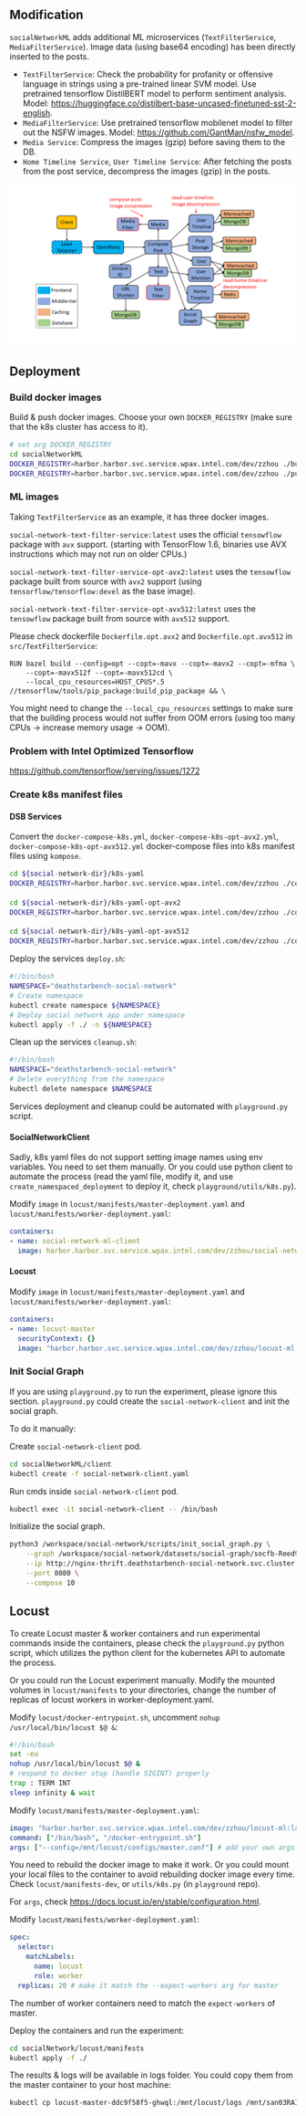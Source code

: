 ## Modification

`socialNetworkML` adds additional ML microservices (`TextFilterService`, `MediaFilterService`). Image data (using base64 encoding) has been directly inserted to the posts.
* `TextFilterService`: Check the probability for profanity or offensive language in strings using a pre-trained linear SVM model. Use pretrained tensorflow DistilBERT model to perform sentiment analysis. Model: https://huggingface.co/distilbert-base-uncased-finetuned-sst-2-english.
* `MediaFilterService`: Use pretrained tensorflow mobilenet model to filter out the NSFW images. Model: https://github.com/GantMan/nsfw_model.
*  `Media Service`: Compress the images (gzip) before saving them to the DB.
*  `Home Timeline Service`, `User Timeline Service`: After fetching the posts from the post service, decompress the images (gzip) in the posts.

![socialNetworkML](figures/socialNetworkML.png)

## Deployment

### Build docker images

Build & push docker images. Choose your own `DOCKER_REGISTRY` (make sure that the k8s cluster has access to it).
```bash
# set arg DOCKER_REGISTRY
cd socialNetworkML
DOCKER_REGISTRY=harbor.harbor.svc.service.wpax.intel.com/dev/zzhou ./buid_images.sh
DOCKER_REGISTRY=harbor.harbor.svc.service.wpax.intel.com/dev/zzhou ./push_images.sh
```

### ML images
Taking `TextFilterService` as an example, it has three docker images.

`social-network-text-filter-service:latest` uses the official `tensowflow` package with `avx` support. (starting with TensorFlow 1.6, binaries use AVX instructions which may not run on older CPUs.)

`social-network-text-filter-service-opt-avx2:latest` uses the `tensowflow` package built from source with `avx2` support (using `tensorflow/tensorflow:devel` as the base image).

`social-network-text-filter-service-opt-avx512:latest` uses the `tensowflow` package built from source with `avx512` support.

Please check dockerfile `Dockerfile.opt.avx2` and `Dockerfile.opt.avx512` in `src/TextFilterService`:

```
RUN bazel build --config=opt --copt=-mavx --copt=-mavx2 --copt=-mfma \
    --copt=-mavx512f --copt=-mavx512cd \
    --local_cpu_resources=HOST_CPUS*.5 //tensorflow/tools/pip_package:build_pip_package && \
```

You might need to change the `--local_cpu_resources` settings to make sure that the building process would not suffer from OOM errors (using too many CPUs -> increase memory usage -> OOM).


### Problem with Intel Optimized Tensorflow
https://github.com/tensorflow/serving/issues/1272

### Create k8s manifest files


#### DSB Services
Convert the `docker-compose-k8s.yml`,  `docker-compose-k8s-opt-avx2.yml`,  `docker-compose-k8s-opt-avx512.yml` docker-compose files into k8s manifest files using `kompose`.
```bash
cd ${social-network-dir}/k8s-yaml
DOCKER_REGISTRY=harbor.harbor.svc.service.wpax.intel.com/dev/zzhou ./convert.sh

cd ${social-network-dir}/k8s-yaml-opt-avx2
DOCKER_REGISTRY=harbor.harbor.svc.service.wpax.intel.com/dev/zzhou ./convert.sh

cd ${social-network-dir}/k8s-yaml-opt-avx512
DOCKER_REGISTRY=harbor.harbor.svc.service.wpax.intel.com/dev/zzhou ./convert.sh
```

Deploy the services `deploy.sh`:
```bash
#!/bin/bash
NAMESPACE="deathstarbench-social-network"
# Create namespace
kubectl create namespace ${NAMESPACE}
# Deploy social network app under namespace
kubectl apply -f ./ -n ${NAMESPACE}
```

Clean up the services `cleanup.sh`:
```bash
#!/bin/bash
NAMESPACE="deathstarbench-social-network"
# Delete everything from the namespace
kubectl delete namespace $NAMESPACE
```

Services deployment and cleanup could be automated with `playground.py` script.

#### SocialNetworkClient 

Sadly, k8s yaml files do not support setting image names using env variables. You need to set them manually. Or you could use python client to automate the process (read the yaml file, modify it, and use `create_namespaced_deployment` to deploy it, check `playground/utils/k8s.py`).

Modify `image` in `locust/manifests/master-deployment.yaml` and `locust/manifests/worker-deployment.yaml`:

```yaml
containers:
- name: social-network-ml-client
  image: harbor.harbor.svc.service.wpax.intel.com/dev/zzhou/social-network-ml-client:latest # modify DOCKER_REGISTRY
```

#### Locust

Modify `image` in `locust/manifests/master-deployment.yaml` and `locust/manifests/worker-deployment.yaml`:

```yaml
containers:
- name: locust-master
  securityContext: {}
  image: "harbor.harbor.svc.service.wpax.intel.com/dev/zzhou/locust-ml:latest" # modify DOCKER_REGISTRY
```

### Init Social Graph

If you are using `playground.py` to run the experiment, please ignore this section. `playground.py` could create the `social-network-client` and init the social graph.

To do it manually:

Create `social-network-client` pod.
```bash
cd socialNetworkML/client
kubectl create -f social-network-client.yaml
```

Run cmds inside `social-network-client` pod.
```bash
kubectl exec -it social-network-client -- /bin/bash 
```

Initialize the social graph.
```bash
python3 /workspace/social-network/scripts/init_social_graph.py \
    --graph /workspace/social-network/datasets/social-graph/socfb-Reed98/socfb-Reed98.mtx \
    --ip http://nginx-thrift.deathstarbench-social-network.svc.cluster.local \
    --port 8080 \
    --compose 10
```

## Locust

To create Locust master & worker containers and run experimental commands inside the containers, please check the `playground.py` python script, which utilizes the python client for the kubernetes API to automate the process.

Or you could run the Locust experiment manually. Modify the mounted volumes in `locust/manifests` to your directories, change the number of replicas of locust workers in worker-deployment.yaml.

Modify `locust/docker-entrypoint.sh`, uncomment `nohup /usr/local/bin/locust $@ &`:
```bash
#!/bin/bash
set -eu
nohup /usr/local/bin/locust $@ &
# respond to docker stop (handle SIGINT) properly
trap : TERM INT
sleep infinity & wait
```

Modify `locust/manifests/master-deployment.yaml`:
```yaml
image: "harbor.harbor.svc.service.wpax.intel.com/dev/zzhou/locust-ml:latest" # modify DOCKER_REGISTRY
command: ["/bin/bash", "/docker-entrypoint.sh"]
args: ["--config=/mnt/locust/configs/master.conf"] # add your own args
```

You need to rebuild the docker image to make it work. Or you could mount your local files to the container to avoid rebuilding docker image every time. Check `locust/manifests-dev`, or `utils/k8s.py` (in `playground` repo).

For `args`, check https://docs.locust.io/en/stable/configuration.html.

Modify `locust/manifests/worker-deployment.yaml`:

```yaml
spec:
  selector:
    matchLabels:
      name: locust
      role: worker
  replicas: 20 # make it match the --expect-workers arg for master
```

The number of worker containers need to match the `expect-workers` of master.

Deploy the containers and run the experiment:
```bash
cd socialNetwork/locust/manifests
kubectl apply -f ./
```

The results & logs will be available in logs folder. You could copy them from the master container to your host machine:

```bash
kubectl cp locust-master-ddc9f58f5-ghwql:/mnt/locust/logs /mnt/san03RAID1/users/zzhou/Logs/logs-cp
```
